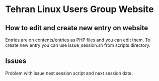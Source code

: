 # Tehran Linux Users Group Website

## How to edit and create new entry on website
Entries are on contents/entries as PHP files and you can edit them. To create new entry you can use issue_session.sh from scripts directory.

## Issues
Problem with issue nest session script and next session date.

